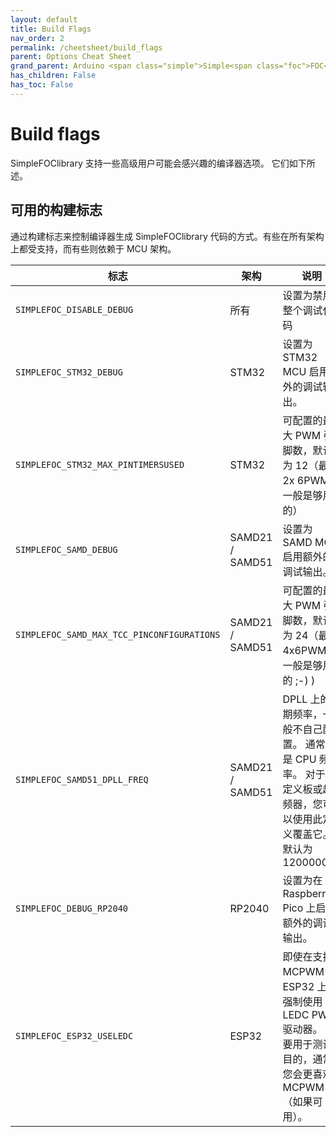 ```yaml
---
layout: default
title: Build Flags
nav_order: 2
permalink: /cheetsheet/build_flags
parent: Options Cheat Sheet
grand_parent: Arduino <span class="simple">Simple<span class="foc">FOC</span>library</span>
has_children: False
has_toc: False
---
```



# Build flags

<span class="simple">Simple<span class="foc">FOC</span>library</span> 支持一些高级用户可能会感兴趣的编译器选项。 它们如下所述。

## 可用的构建标志

通过构建标志来控制编译器生成 <span class="simple">Simple<span class="foc">FOC</span>library</span> 代码的方式。有些在所有架构上都受支持，而有些则依赖于 MCU 架构。

标志 | 架构 | 说明 
--- | --- | ---
`SIMPLEFOC_DISABLE_DEBUG` | 所有 | 设置为禁用整个调试代码 
`SIMPLEFOC_STM32_DEBUG` | STM32 | 设置为 STM32 MCU 启用额外的调试输出。 
`SIMPLEFOC_STM32_MAX_PINTIMERSUSED` | STM32 | 可配置的最大 PWM 引脚数，默认为 12（最多 2x 6PWM，一般是够用的） 
`SIMPLEFOC_SAMD_DEBUG` | SAMD21 / SAMD51 | 设置为 SAMD MCU 启用额外的调试输出。 
`SIMPLEFOC_SAMD_MAX_TCC_PINCONFIGURATIONS` | SAMD21 / SAMD51 | 可配置的最大 PWM 引脚数，默认为 24（最多 4x6PWM，一般是够用的 ;-) ) 
`SIMPLEFOC_SAMD51_DPLL_FREQ` | SAMD21 / SAMD51 | DPLL 上的预期频率，一般不自己配置。 通常这是 CPU 频率。 对于自定义板或超频器，您可以使用此定义覆盖它。 默认为 120000000 
`SIMPLEFOC_DEBUG_RP2040` | RP2040 | 设置为在 Raspberry Pico 上启用额外的调试输出。 
`SIMPLEFOC_ESP32_USELEDC` | ESP32 | 即使在支持 MCPWM 的 ESP32 上也强制使用 LEDC PWM 驱动器。 主要用于测试目的，通常您会更喜欢 MCPWM（如果可用）。 
